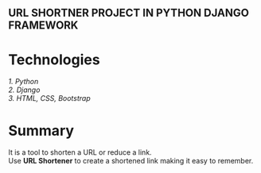 ## URL SHORTNER PROJECT IN PYTHON DJANGO FRAMEWORK

# Technologies
<i>
1. Python <br/>
2. Django <br/>
3. HTML, CSS, Bootstrap <br/>
</i>

# Summary

It is a tool to shorten a URL or reduce a link.<br>
Use <b>URL Shortener</b> to create a shortened link making it easy to remember.